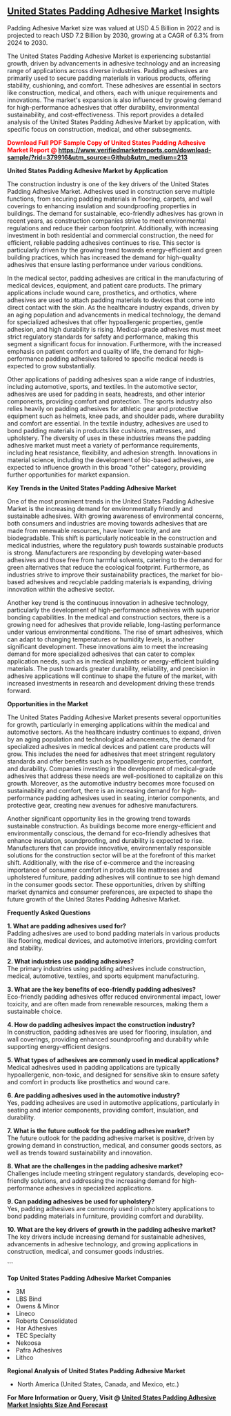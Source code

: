 <h2><a href="https://www.verifiedmarketreports.com/download-sample/?rid=379916&amp;utm_source=Github&amp;utm_medium=213" target="_blank">United States Padding Adhesive Market</a> Insights</h2><p>Padding Adhesive Market size was valued at USD 4.5 Billion in 2022 and is projected to reach USD 7.2 Billion by 2030, growing at a CAGR of 6.3% from 2024 to 2030.</p><p><p>The United States Padding Adhesive Market is experiencing substantial growth, driven by advancements in adhesive technology and an increasing range of applications across diverse industries. Padding adhesives are primarily used to secure padding materials in various products, offering stability, cushioning, and comfort. These adhesives are essential in sectors like construction, medical, and others, each with unique requirements and innovations. The market's expansion is also influenced by growing demand for high-performance adhesives that offer durability, environmental sustainability, and cost-effectiveness. This report provides a detailed analysis of the United States Padding Adhesive Market by application, with specific focus on construction, medical, and other subsegments.</p><p><strong><p><span class=""><span style="color: #ff0000;"><strong>Download Full PDF Sample Copy of United States Padding Adhesive Market Report</strong> @ </span><a href="https://www.verifiedmarketreports.com/download-sample/?rid=379916&amp;utm_source=Github&amp;utm_medium=213" target="_blank">https://www.verifiedmarketreports.com/download-sample/?rid=379916&amp;utm_source=Github&amp;utm_medium=213</a></span></p></strong></p><p><strong>United States Padding Adhesive Market by Application</strong></p><p>The construction industry is one of the key drivers of the United States Padding Adhesive Market. Adhesives used in construction serve multiple functions, from securing padding materials in flooring, carpets, and wall coverings to enhancing insulation and soundproofing properties in buildings. The demand for sustainable, eco-friendly adhesives has grown in recent years, as construction companies strive to meet environmental regulations and reduce their carbon footprint. Additionally, with increasing investment in both residential and commercial construction, the need for efficient, reliable padding adhesives continues to rise. This sector is particularly driven by the growing trend towards energy-efficient and green building practices, which has increased the demand for high-quality adhesives that ensure lasting performance under various conditions.</p><p>In the medical sector, padding adhesives are critical in the manufacturing of medical devices, equipment, and patient care products. The primary applications include wound care, prosthetics, and orthotics, where adhesives are used to attach padding materials to devices that come into direct contact with the skin. As the healthcare industry expands, driven by an aging population and advancements in medical technology, the demand for specialized adhesives that offer hypoallergenic properties, gentle adhesion, and high durability is rising. Medical-grade adhesives must meet strict regulatory standards for safety and performance, making this segment a significant focus for innovation. Furthermore, with the increased emphasis on patient comfort and quality of life, the demand for high-performance padding adhesives tailored to specific medical needs is expected to grow substantially.</p><p>Other applications of padding adhesives span a wide range of industries, including automotive, sports, and textiles. In the automotive sector, adhesives are used for padding in seats, headrests, and other interior components, providing comfort and protection. The sports industry also relies heavily on padding adhesives for athletic gear and protective equipment such as helmets, knee pads, and shoulder pads, where durability and comfort are essential. In the textile industry, adhesives are used to bond padding materials in products like cushions, mattresses, and upholstery. The diversity of uses in these industries means the padding adhesive market must meet a variety of performance requirements, including heat resistance, flexibility, and adhesion strength. Innovations in material science, including the development of bio-based adhesives, are expected to influence growth in this broad "other" category, providing further opportunities for market expansion.</p><p><strong>Key Trends in the United States Padding Adhesive Market</strong></p><p>One of the most prominent trends in the United States Padding Adhesive Market is the increasing demand for environmentally friendly and sustainable adhesives. With growing awareness of environmental concerns, both consumers and industries are moving towards adhesives that are made from renewable resources, have lower toxicity, and are biodegradable. This shift is particularly noticeable in the construction and medical industries, where the regulatory push towards sustainable products is strong. Manufacturers are responding by developing water-based adhesives and those free from harmful solvents, catering to the demand for green alternatives that reduce the ecological footprint. Furthermore, as industries strive to improve their sustainability practices, the market for bio-based adhesives and recyclable padding materials is expanding, driving innovation within the adhesive sector.</p><p>Another key trend is the continuous innovation in adhesive technology, particularly the development of high-performance adhesives with superior bonding capabilities. In the medical and construction sectors, there is a growing need for adhesives that provide reliable, long-lasting performance under various environmental conditions. The rise of smart adhesives, which can adapt to changing temperatures or humidity levels, is another significant development. These innovations aim to meet the increasing demand for more specialized adhesives that can cater to complex application needs, such as in medical implants or energy-efficient building materials. The push towards greater durability, reliability, and precision in adhesive applications will continue to shape the future of the market, with increased investments in research and development driving these trends forward.</p><p><strong>Opportunities in the Market</strong></p><p>The United States Padding Adhesive Market presents several opportunities for growth, particularly in emerging applications within the medical and automotive sectors. As the healthcare industry continues to expand, driven by an aging population and technological advancements, the demand for specialized adhesives in medical devices and patient care products will grow. This includes the need for adhesives that meet stringent regulatory standards and offer benefits such as hypoallergenic properties, comfort, and durability. Companies investing in the development of medical-grade adhesives that address these needs are well-positioned to capitalize on this growth. Moreover, as the automotive industry becomes more focused on sustainability and comfort, there is an increasing demand for high-performance padding adhesives used in seating, interior components, and protective gear, creating new avenues for adhesive manufacturers.</p><p>Another significant opportunity lies in the growing trend towards sustainable construction. As buildings become more energy-efficient and environmentally conscious, the demand for eco-friendly adhesives that enhance insulation, soundproofing, and durability is expected to rise. Manufacturers that can provide innovative, environmentally responsible solutions for the construction sector will be at the forefront of this market shift. Additionally, with the rise of e-commerce and the increasing importance of consumer comfort in products like mattresses and upholstered furniture, padding adhesives will continue to see high demand in the consumer goods sector. These opportunities, driven by shifting market dynamics and consumer preferences, are expected to shape the future growth of the United States Padding Adhesive Market.</p><p><strong>Frequently Asked Questions</strong></p><p><strong>1. What are padding adhesives used for?</strong><br>Padding adhesives are used to bond padding materials in various products like flooring, medical devices, and automotive interiors, providing comfort and stability.</p><p><strong>2. What industries use padding adhesives?</strong><br>The primary industries using padding adhesives include construction, medical, automotive, textiles, and sports equipment manufacturing.</p><p><strong>3. What are the key benefits of eco-friendly padding adhesives?</strong><br>Eco-friendly padding adhesives offer reduced environmental impact, lower toxicity, and are often made from renewable resources, making them a sustainable choice.</p><p><strong>4. How do padding adhesives impact the construction industry?</strong><br>In construction, padding adhesives are used for flooring, insulation, and wall coverings, providing enhanced soundproofing and durability while supporting energy-efficient designs.</p><p><strong>5. What types of adhesives are commonly used in medical applications?</strong><br>Medical adhesives used in padding applications are typically hypoallergenic, non-toxic, and designed for sensitive skin to ensure safety and comfort in products like prosthetics and wound care.</p><p><strong>6. Are padding adhesives used in the automotive industry?</strong><br>Yes, padding adhesives are used in automotive applications, particularly in seating and interior components, providing comfort, insulation, and durability.</p><p><strong>7. What is the future outlook for the padding adhesive market?</strong><br>The future outlook for the padding adhesive market is positive, driven by growing demand in construction, medical, and consumer goods sectors, as well as trends toward sustainability and innovation.</p><p><strong>8. What are the challenges in the padding adhesive market?</strong><br>Challenges include meeting stringent regulatory standards, developing eco-friendly solutions, and addressing the increasing demand for high-performance adhesives in specialized applications.</p><p><strong>9. Can padding adhesives be used for upholstery?</strong><br>Yes, padding adhesives are commonly used in upholstery applications to bond padding materials in furniture, providing comfort and durability.</p><p><strong>10. What are the key drivers of growth in the padding adhesive market?</strong><br>The key drivers include increasing demand for sustainable adhesives, advancements in adhesive technology, and growing applications in construction, medical, and consumer goods industries.</p>```</p><p><strong>Top United States Padding Adhesive Market Companies</strong></p><div data-test-id=""><p><li>3M</li><li> LBS Bind</li><li> Owens & Minor</li><li> Lineco</li><li> Roberts Consolidated</li><li> Har Adhesives</li><li> TEC Specialty</li><li> Nekoosa</li><li> Pafra Adhesives</li><li> Lithco</li></p><div><strong>Regional Analysis of&nbsp;United States Padding Adhesive Market</strong></div><ul><li dir="ltr"><p dir="ltr">North America&nbsp;(United States, Canada, and Mexico, etc.)</p></li></ul><p><strong>For More Information or Query, Visit @&nbsp;</strong><strong><a href="https://www.verifiedmarketreports.com/product/padding-adhesive-market/?utm_source=Github&amp;utm_medium=213" target="_blank">United States Padding Adhesive Market Insights Size And Forecast</a></strong></p></div>
